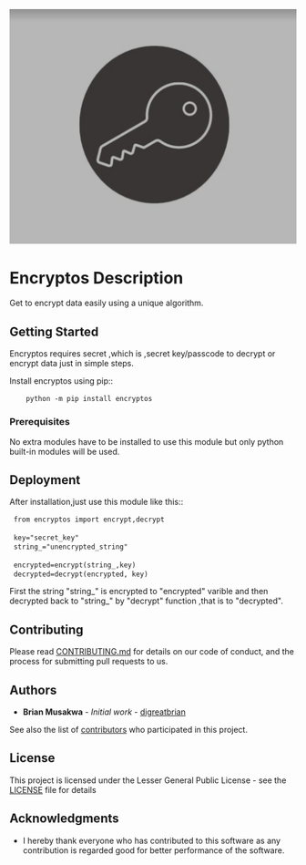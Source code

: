 ![icon](https://github.com/digreatbrian/encryptos/blob/main/assets/encryptos.jpg)

# Encryptos Description

Get to encrypt data easily using a unique algorithm.

## Getting Started

Encryptos requires secret ,which is ,secret key/passcode to decrypt or encrypt data just in simple steps.

Install encryptos using pip::
          
        python -m pip install encryptos

### Prerequisites

No extra modules have to be installed to use this module but only python built-in modules will be used.

## Deployment

After installation,just use this module like this::
     
     from encryptos import encrypt,decrypt

     key="secret_key"
     string_="unencrypted_string"

     encrypted=encrypt(string_,key)
     decrypted=decrypt(encrypted, key)
	
First the string "string_" is encrypted to "encrypted" varible and then decrypted back to "string_" by "decrypt" function ,that is to "decrypted".

## Contributing

Please read [CONTRIBUTING.md](https://github.com/digreatbrian/encryptos/contributers) for details on our code of conduct, and the process for submitting pull requests to us.

## Authors

* **Brian Musakwa** - *Initial work* - [digreatbrian](https://github.com/digreatbrian)

See also the list of [contributors](https://github.com/digreatbrian/encryptos/contributors) who participated in this project.

## License

This project is licensed under the Lesser General Public License - see the [LICENSE](LICENSE) file for details

## Acknowledgments

* I hereby thank everyone who has contributed to this software as any contribution is regarded good for better performance of the software.









